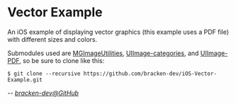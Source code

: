 Vector Example
==============

An iOS example of displaying vector graphics (this example uses a PDF file) with different sizes and colors.

Submodules used are [MGImageUtilities](http://github.com/mattgemmell/MGImageUtilities), [UIImage-categories](http://github.com/krzak/UIImage-categories), and [UIImage-PDF](https://github.com/mindbrix/UIImage-PDF), so be sure to clone like this:

````
$ git clone --recursive https://github.com/bracken-dev/iOS-Vector-Example.git
````

*-- [bracken-dev@GitHub](http://github.com/bracken-dev)*